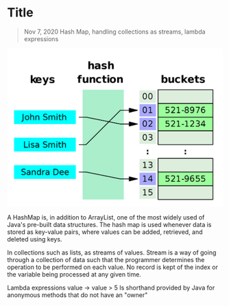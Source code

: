 # Title

> Nov 7, 2020
> Hash Map, handling collections as streams, lambda expressions 

<p align="center">
  <img src="https://github.com/OutatimeSoftware/ProjectOne/blob/main/Img/hash_map.png">
</p>

A HashMap is, in addition to ArrayList, one of the most widely used of Java's pre-built data structures. The hash map is used whenever data is stored as key-value pairs, where values can be added, retrieved, and deleted using keys.

In collections such as lists, as streams of values. Stream is a way of going through a collection of data such that the programmer determines the operation to be performed on each value. No record is kept of the index or the variable being processed at any given time.

Lambda expressions
value -> value > 5
Is shorthand provided by Java for anonymous methods that do not have an "owner"